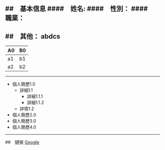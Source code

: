 ##　基本信息
####　姓名:
####　性別：
####　職業：
---
##　其他：
abdcs 
---
| A0 | B0 |
----|---- 
| a1 | b1 |
| a2 | b2 |
---
- 個人簡歷1.0
    - 詳細1.1
        - 詳細1.1.1
        - 詳細1.1.2
    - 詳情1.2
- 個人簡歷2.0
- 個人簡歷3.0
- 個人簡歷4.0
---
##　鏈接
[Google](https://www.google.co.jp/)